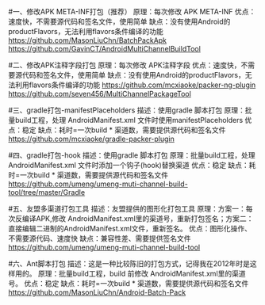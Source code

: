 #一、修改APK META-INF打包（推荐）
原理：每次修改 APK META-INF
优点：速度快，不需要源代码和签名文件，使用简单
缺点：没有使用Android的productFlavors，无法利用flavors条件编译的功能
https://github.com/MasonLiuChn/BatchPackApk
https://github.com/GavinCT/AndroidMultiChannelBuildTool

#二、修改APK注释字段打包
原理：每次修改 APK注释字段
优点：速度快，不需要源代码和签名文件，使用简单
缺点：没有使用Android的productFlavors，无法利用flavors条件编译的功能
https://github.com/mcxiaoke/packer-ng-plugin
https://github.com/seven456/MultiChannelPackageTool

#三、gradle打包-manifestPlaceholders
描述：使用gradle 脚本打包
原理：批量build工程，处理 AndroidManifest.xml 文件时使用manifestPlaceholders
优点：稳定
缺点：耗时=一次build * 渠道数，需要提供源代码和签名文件
https://github.com/mcxiaoke/gradle-packer-plugin

#四、gradle打包-hook
描述：使用gradle 脚本打包
原理：批量build工程，处理 AndroidManifest.xml 文件时添加一个钩子(hook)替换渠道
优点：稳定
缺点：耗时=一次build * 渠道数，需要提供源代码和签名文件
https://github.com/umeng/umeng-muti-channel-build-tool/tree/master/Gradle

#五、友盟多渠道打包工具
描述：友盟提供的图形化打包工具
原理：方案一：每次反编译APK,修改 AndroidManifest.xml里的渠道号，重新打包签名；方案二：直接编辑二进制的AndroidManifest.xml文件，重新签名。
优点：图形化操作、不需要源代码、速度快
缺点：兼容性差、需要提供签名文件
https://github.com/umeng/umeng-muti-channel-build-tool

#六、Ant脚本打包
描述：这是一种比较陈旧的打包方式，记得我在2012年时是这样用的。
原理：批量build工程，build 前修改 AndroidManifest.xml里的渠道号。
优点：稳定
缺点：耗时=一次build * 渠道数，需要提供源代码和签名文件
https://github.com/MasonLiuChn/Android-Batch-Pack




